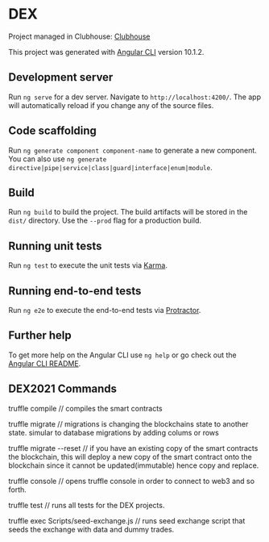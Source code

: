 # DEX

Project managed in Clubhouse: [Clubhouse](https://app.clubhouse.io/dex2021)

This project was generated with [Angular CLI](https://github.com/angular/angular-cli) version 10.1.2.

## Development server

Run `ng serve` for a dev server. Navigate to `http://localhost:4200/`. The app will automatically reload if you change any of the source files.

## Code scaffolding

Run `ng generate component component-name` to generate a new component. You can also use `ng generate directive|pipe|service|class|guard|interface|enum|module`.

## Build

Run `ng build` to build the project. The build artifacts will be stored in the `dist/` directory. Use the `--prod` flag for a production build.

## Running unit tests

Run `ng test` to execute the unit tests via [Karma](https://karma-runner.github.io).

## Running end-to-end tests

Run `ng e2e` to execute the end-to-end tests via [Protractor](http://www.protractortest.org/).

## Further help

To get more help on the Angular CLI use `ng help` or go check out the [Angular CLI README](https://github.com/angular/angular-cli/blob/master/README.md).

## DEX2021 Commands

truffle compile // compiles the smart contracts

truffle migrate // migrations is changing the blockchains state to another state. simular to database migrations by adding colums or rows

truffle migrate --reset // if you have an existing copy of the smart contracts the blockchain, this will deploy a new copy of the smart contract onto the blockchain since it cannot be updated(immutable) hence copy and replace.

truffle console // opens truffle console in order to connect to web3 and so forth.

truffle test // runs all tests for the DEX projects.

truffle exec Scripts/seed-exchange.js // runs seed exchange script that seeds the exchange with data and dummy trades.
